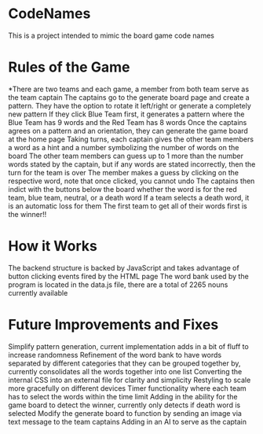 # CodeNames
This is a project intended to mimic the board game code names

# Rules of the Game
*There are two teams and each game, a member from both team serve as the team captain
The captains go to the generate board page and create a pattern. They have the option to rotate it left/right or generate a completely new pattern
If they click Blue Team first, it generates a pattern where the Blue Team has 9 words and the Red Team has 8 words
Once the captains agrees on a pattern and an orientation, they can generate the game board at the home page
Taking turns, each captain gives the other team members a word as a hint and a number symbolizing the number of words on the board
The other team members can guess up to 1 more than the number words stated by the captain, but if any words are stated incorrectly, then the turn for the team is over
The member makes a guess by clicking on the respective word, note that once clicked, you cannot undo
The captains then indict with the buttons below the board whether the word is for the red team, blue team, neutral, or a death word
If a team selects a death word, it is an automatic loss for them
The first team to get all of their words first is the winner!!

# How it Works
The backend structure is backed by JavaScript and takes advantage of button clicking events fired by the HTML page
The word bank used by the program is located in the data.js file, there are a total of 2265 nouns currently available

# Future Improvements and Fixes
Simplify pattern generation, current implementation adds in a bit of fluff to increase randomness
Refinement of the word bank to have words separated by different categories that they can be grouped together by, currently consolidates all the words together into one list
Converting the internal CSS into an external file for clarity and simplicity
Restyling to scale more gracefully on different devices
Timer functionality where each team has to select the words within the time limit
Adding in the ability for the game board to detect the winner, currently only detects if death word is selected
Modify the generate board to function by sending an image via text message to the team captains
Adding in an AI to serve as the captain
